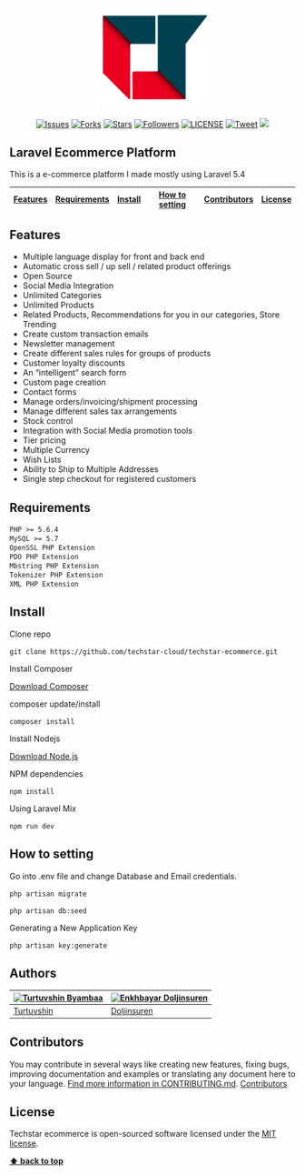 <p align="center">
	<img src="/public/img/logo.png" width="200"/>
</p>

<p align="center">
    <a href="https://github.com/techstar-cloud/techstar-ecommerce/issues">
        <img src="https://img.shields.io/github/issues/techstar-cloud/techstar-ecommerce.svg"
            alt="Issues"></a>
     <a href="https://github.com/techstar-cloud/techstar-ecommerce/fork">
        <img src="https://img.shields.io/github/forks/techstar-cloud/techstar-ecommerce.svg?style=social&label=Fork"
            alt="Forks"></a>
    <a href="https://github.com/techstar-cloud/techstar-ecommerce/stargazers">
        <img src="https://img.shields.io/github/stars/techstar-cloud/techstar-ecommerce.svg?style=social&label=Stars"
            alt="Stars"></a>
    <a href="https://github.com/tortuvshin/">
        <img src="https://img.shields.io/github/followers/tortuvshin.svg?style=social&label=Follow"
            alt="Followers"></a>
    <a href="https://raw.githubusercontent.com/techstar-cloud/techstar-ecommerce/master/LICENSE">
        <img src="https://img.shields.io/badge/license-MIT-blue.svg"
            alt="LICENSE"></a>
    <a href="https://twitter.com/intent/tweet?text=Wow:&url=%5Bobject%20Object%5D">
        <img src="https://img.shields.io/twitter/url/https/github.com/techstar-cloud/techstar-ecommerce.svg?style=social"
            alt="Tweet"></a>
	  <a href="https://www.codacy.com/app/tortuvshin/techstar-ecommerce?utm_source=github.com&amp;utm_medium=referral&amp;utm_content=techstar-cloud/techstar-ecommerce&amp;utm_campaign=Badge_Grade"><img src="https://api.codacy.com/project/badge/Grade/ef245b14a33f4022b7ffd56b5f40483c"/></a>
</p>


## Laravel Ecommerce Platform

This is a e-commerce platform I made mostly using Laravel 5.4

| [Features][] | [Requirements][] | [Install][] | [How to setting][] | [Contributors][] | [License][] |
|---|---|---|---|---|---|

## Features 
- Multiple language display for front and back end
- Automatic cross sell / up sell / related product offerings
- Open Source
- Social Media Integration
- Unlimited Categories
- Unlimited Products
- Related Products, Recommendations for you in our categories, Store Trending
- Create custom transaction emails
- Newsletter management
- Create different sales rules for groups of products
- Customer loyalty discounts
- An “intelligent” search form
- Custom page creation
- Contact forms
- Manage orders/invoicing/shipment processing
- Manage different sales tax arrangements
- Stock control
- Integration with Social Media promotion tools
- Tier pricing
- Multiple Currency
- Wish Lists
- Ability to Ship to Multiple Addresses
- Single step checkout for registered customers

## Requirements

	PHP >= 5.6.4
	MySQL >= 5.7
	OpenSSL PHP Extension
	PDO PHP Extension
	Mbstring PHP Extension
	Tokenizer PHP Extension
	XML PHP Extension

## Install

Clone repo

```
git clone https://github.com/techstar-cloud/techstar-ecommerce.git
```

Install Composer


[Download Composer](https://getcomposer.org/download/)


composer update/install 

```
composer install
```

Install Nodejs


[Download Node.js](https://nodejs.org/en/download/)


NPM dependencies
```
npm install
```

Using Laravel Mix 

```
npm run dev
```

## How to setting 

Go into .env file and change Database and Email credentials.

```
php artisan migrate
```

```
php artisan db:seed
```
	
Generating a New Application Key
```
php artisan key:generate
```

## Authors

[![Turtuvshin Byambaa](https://avatars0.githubusercontent.com/u/12738721?s=80)](https://github.com/tortuvshin) | [![Enkhbayar Doljinsuren](https://avatars1.githubusercontent.com/u/23227403?s=80)](https://github.com/doljko) 
---|---
[Turtuvshin](https://github.com/tortuvshin) | [Doljinsuren](https://github.com/doljko) 

## Contributors

You may contribute in several ways like creating new features, fixing bugs, improving documentation and examples
or translating any document here to your language. [Find more information in CONTRIBUTING.md](CONTRIBUTING.md).
<a href="https://github.com/techstar-cloud/techstar-ecommerce/graphs/contributors">Contributors</a>

## License

Techstar ecommerce is open-sourced software licensed under the [MIT license](https://opensource.org/licenses/MIT).

**[⬆ back to top](#laravel-ecommerce-platform)**

[Features]:#features
[Requirements]:#requirements
[Install]:#install
[How to setting]:#how-to-setting
[Authors]:#authors
[Contributors]:#contributors
[License]:#license
